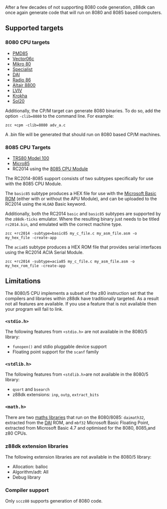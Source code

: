 After a few decades of not supporting 8080 code generation, z88dk can once again generate code that will run on 8080 and 8085 based computers.

## Supported targets

### 8080 CPU targets

* [PMD85](Platform---PMD85)
* [Vector06c](Platform-Vector06c)
* [Mikro 80](Platform--Mikro80)
* [Specialist](Platform-Special)
* [DAI](Platform---Dai)
* [Radio 86](Platform--Radio86)
* [Altair 8800](Platform--Altair8800)
* [LVIV](Platform---Lviv)
* [Krokha](Platform--Kroka)
* [Sol20](Platform---Sol20)

Additionally, the CP/M target can generate 8080 binaries. To do so, add the option `-clib=8080` to the command line. For example:

```
zcc +cpm -clib=8080 adv_a.c
```

A .bin file will be generated that should run on 8080 based CP/M machines.

### 8085 CPU Targets

 * [TRS80 Model 100](Platform---M100)
 * [Micro85](Platform--Micro8085)
 * RC2014 using the [8085 CPU Module](https://feilipu.me/2021/08/15/8085-cpu-on-the-z80-bus/)

The RC2014-8085 support consists of two subtypes specifically for use with the 8085 CPU Module.

The `basic85` subtype produces a HEX file for use with the [Microsoft Basic ROM](https://gitlab.com/feilipu/NASCOM_BASIC) (either with or without the APU Module), and can be uploaded to the RC2014 using the `HLOAD` Basic keyword.

Additionally, both the RC2014 `basic` and `basic85` subtypes are supported by the `z88dk-ticks` emulator. Where the resulting binary just needs to be titled `rc2014.bin`, and emulated with the correct machine type.
```
zcc +rc2014 -subtype=basic85 my_c_file.c my_asm_file.asm -o my_hex_file -create-app
```
The `acia85` subtype produces a HEX ROM file that provides serial interfaces using the RC2014 ACIA Serial Module.
```
zcc +rc2014 -subtype=acia85 my_c_file.c my_asm_file.asm -o my_hex_rom_file -create-app
```

## Limitations

The 8080/5 CPU implements a subset of the z80 instruction set that the compilers and libraries within z88dk have traditionally targeted. As a result not all features are available. If you use a feature that is not available then your program will fail to link.

### `<stdio.h>`

The following features from `<stdio.h>` are not available in the 8080/5 library:

* `funopen()` and stdio pluggable device support
* Floating point support for the `scanf` family

### `<stdlib.h>`

The following features from `<stdlib.h>`are not available in the 8080/5 library:

* `qsort` and `bsearch`
* z88dk extensions: `inp`, `outp`, `extract_bits`

### `<math.h>`

There are two [maths libraries](Classic--Maths-Libraries) that run on the 8080/8085: `daimath32`, extracted from the [DAI](Platform---Dai) ROM, and `mbf32` Microsoft Basic Floating Point, extracted from Microsoft Basic 4.7 and optimised for the 8080, 8085,and z80 CPUs.

### z88dk extension libraries

The following extension libraries are not available in the 8080/5 library:

* Allocation: balloc
* Algorithm/adt: All
* Debug library

### Compiler support

Only `sccz80` supports generation of 8080 code.





